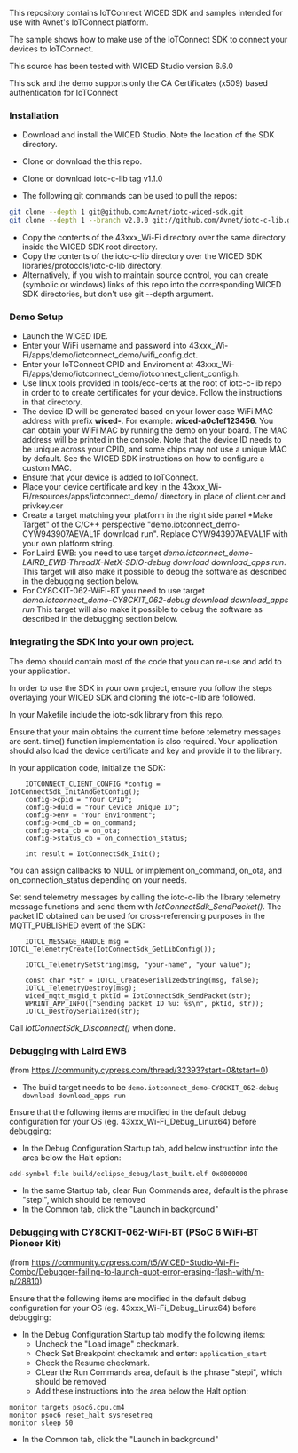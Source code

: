 This repository contains IoTConnect WICED SDK and samples intended for use with Avnet's IoTConnect platform.

The sample shows how to make use of the IoTConnect SDK to connect your devices to IoTConnect.

This source has been tested with WICED Studio version 6.6.0

This sdk and the demo supports only the CA Certificates (x509) based authentication for IoTConnect

### Installation
  
* Download and install the WICED Studio. Note the location of the SDK directory.
* Clone or download the this repo.
* Clone or download iotc-c-lib tag v1.1.0

* The following git commands can be used to pull the repos:

```bash
git clone --depth 1 git@github.com:Avnet/iotc-wiced-sdk.git
git clone --depth 1 --branch v2.0.0 git://github.com/Avnet/iotc-c-lib.git
```
 
* Copy the contents of the 43xxx_Wi-Fi directory over the same directory inside the WICED SDK root directory.
* Copy the contents of the iotc-c-lib directory over the WICED SDK libraries/protocols/iotc-c-lib directory. 
* Alternatively, if you wish to maintain source control, you can create (symbolic or windows) links of this 
repo into the corresponding WICED SDK directories, but don't use git --depth argument.

### Demo Setup

* Launch the WICED IDE.
* Enter your WiFi username and password into 43xxx_Wi-Fi/apps/demo/iotconnect_demo/wifi_config.dct.
* Enter your IoTConnect CPID and Enviroment at 43xxx_Wi-Fi/apps/demo/iotconnect_demo/iotconnect_client_config.h.
* Use linux tools provided in tools/ecc-certs at the root of iotc-c-lib repo in order to to create certificates
 for your device. Follow the instructions in that directory.
* The device ID will be generated based on your lower case WiFi MAC address with prefix **wiced-**. 
For example: **wiced-a0c1ef123456**. You can obtain your WiFi MAC by running the demo on your board.
The MAC address will be printed in the console. Note that the device ID needs to be unique across your CPID, and some 
chips may not use a unique MAC by default. See the WICED SDK instructions on how to configure a custom MAC.
* Ensure that your device is added to IoTConnect.
* Place your device certificate and key in the 43xxx_Wi-Fi/resources/apps/iotconnect_demo/ directory 
in place of client.cer and privkey.cer
* Create a target matching your platform in the right side panel *Make Target" of the C/C++ perspective 
"demo.iotconnect_demo-CYW943907AEVAL1F download run". Replace CYW943907AEVAL1F with your own platform string.
* For Laird EWB: you need to use target *demo.iotconnect_demo-LAIRD_EWB-ThreadX-NetX-SDIO-debug download download_apps run*. 
This target will also make it possible to debug the software as described in the debugging section below.
* For CY8CKIT-062-WiFi-BT  you need to use target *demo.iotconnect_demo-CY8CKIT_062-debug download download_apps run*
This target will also make it possible to debug the software as described in the debugging section below.

### Integrating the SDK Into your own project.

The demo should contain most of the code that you can re-use and add to your application. 

In order to use the SDK in your own project, ensure you follow the steps overlaying your WICED SDK and 
cloning the iotc-c-lib are followed.

In your Makefile include the iotc-sdk library from this repo.

Ensure that your main obtains the current time before telemetry messages are sent. time() function implementation 
is also required. Your application should also load the device certificate and key and provide it to the library.

In your application code, initialize the SDK:

```editorconfig
    IOTCONNECT_CLIENT_CONFIG *config = IotConnectSdk_InitAndGetConfig();
    config->cpid = "Your CPID";
    config->duid = "Your Cevice Unique ID";
    config->env = "Your Environment";
    config->cmd_cb = on_command;
    config->ota_cb = on_ota;
    config->status_cb = on_connection_status;

    int result = IotConnectSdk_Init();
```
 
You can assign callbacks to NULL or implement on_command, on_ota, and on_connection_status depending on your needs. 

Set send telemetry messages by calling the iotc-c-lib the library telemetry message functions and send them with 
*IotConnectSdk_SendPacket()*. The packet ID obtained can be used for cross-referencing purposes in the 
MQTT_PUBLISHED event of the SDK:

```editorconfig
    IOTCL_MESSAGE_HANDLE msg = IOTCL_TelemetryCreate(IotConnectSdk_GetLibConfig());
    
    IOTCL_TelemetrySetString(msg, "your-name", "your value");

    const char *str = IOTCL_CreateSerializedString(msg, false);
    IOTCL_TelemetryDestroy(msg);
    wiced_mqtt_msgid_t pktId = IotConnectSdk_SendPacket(str);
    WPRINT_APP_INFO(("Sending packet ID %u: %s\n", pktId, str));
    IOTCL_DestroySerialized(str);
``` 

Call *IotConnectSdk_Disconnect()* when done.

### Debugging with Laird EWB

(from https://community.cypress.com/thread/32393?start=0&tstart=0)

* The build target needs to be `demo.iotconnect_demo-CY8CKIT_062-debug download download_apps run`

Ensure that the following items are modified in the default debug configuration for your OS 
(eg. 43xxx_Wi-Fi_Debug_Linux64) before debugging:

* In the Debug Configuration Startup tab, add below instruction into the area below the Halt option:

```
add-symbol-file build/eclipse_debug/last_built.elf 0x8000000
``` 

* In the same Startup tab, clear Run Commands area, default is the phrase "stepi", which should be removed
* In the Common tab, click the "Launch in background"

### Debugging with CY8CKIT-062-WiFi-BT (PSoC 6 WiFi-BT Pioneer Kit)

(from https://community.cypress.com/t5/WICED-Studio-Wi-Fi-Combo/Debugger-failing-to-launch-quot-error-erasing-flash-with/m-p/28810)

Ensure that the following items are modified in the default debug configuration for your OS 
(eg. 43xxx_Wi-Fi_Debug_Linux64) before debugging:

* In the Debug Configuration Startup tab modify the following items:
  * Uncheck the "Load image" checkmark.
  * Check Set Breakpoint checkamrk and enter: `application_start`
  * Check the Resume checkmark.
  * CLear the Run Commands area, default is the phrase "stepi", which should be removed
  * Add these instructions into the area below the Halt option:
```
monitor targets psoc6.cpu.cm4
monitor psoc6 reset_halt sysresetreq
monitor sleep 50
```

* In the Common tab, click the "Launch in background"